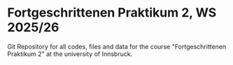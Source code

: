 # Fortgeschrittenen Praktikum 2, WS 2025/26

Git Repository for all codes, files and data for the course "Fortgeschrittenen Praktikum 2" at the university of Innsbruck.
